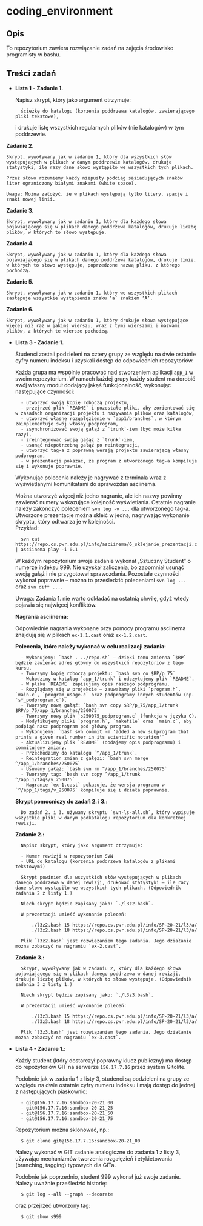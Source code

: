 # coding_environment

## Opis 
To repozytorium zawiera rozwiązanie zadań na zajęcia środowisko programisty w bashu.

## Treści zadań 

- **Lista 1** -
 **Zadanie 1.**

    Napisz skrypt, który jako argument otrzymuje:
    
        ścieżkę do katalogu (korzenia poddrzewa katalogów, zawierającego pliki tekstowe),
    
    i drukuje listę wszystkich regularnych plików (nie katalogów) w tym poddrzewie.

**Zadanie 2.**

    Skrypt, wywoływany jak w zadaniu 1, który dla wszystkich słów występujących w plikach w danym poddrzewie katalogów, drukuje statystyki, ile razy dane słowo wystąpiło we wszystkich tych plikach.
    
    Przez słowo rozumiemy każdy niepusty podciąg sąsiadujących znaków liter ograniczony białymi znakami (white space).
    
    Uwaga: Można założyć, że w plikach występują tylko litery, spacje i znaki nowej linii.
    

**Zadanie 3.**

    Skrypt, wywoływany jak w zadaniu 1, który dla każdego słowa pojawiającego się w plikach danego poddrzewa katalogów, drukuje liczbę plików, w których to słowo występuje.
    

**Zadanie 4.**

    Skrypt, wywoływany jak w zadaniu 1, który dla każdego słowa pojawiającego się w plikach danego poddrzewa katalogów, drukuje linie, w których to słowo występuje, poprzedzone nazwą pliku, z którego pochodzą.

**Zadanie 5.**

    Skrypt, wywoływany jak w zadaniu 1, który we wszystkich plikach zastępuje wszystkie wystąpienia znaku ‘a’ znakiem ‘A’.


**Zadanie 6.**

    Skrypt, wywoływany jak w zadaniu 1, który drukuje słowa występujące więcej niż raz w jakimś wierszu, wraz z tymi wierszami i nazwami plików, z których te wiersze pochodzą.

- **Lista 3 - Zadanie 1.**

    Studenci zostali podzieleni na cztery grupy ze względu na dwie ostatnie cyfry numeru indeksu i uzyskali dostęp do odpowiednich repozytoriów.
    
    Każda grupa ma wspólnie pracować nad stworzeniem aplikacji `app_1` w swoim repozytorium. W ramach każdej grupy każdy student ma dorobić swój własny moduł dodający jakąś funkcjonalność, wykonując następujące czynności:
    
        - utworzyć swoją kopię roboczą projektu,
        - przejrzeć plik `README` i pozostałe pliki, aby zorientować się w zasadach organizacji projektu i nazywania plików oraz katalogów,
        - utworzyć własne rozgałęzienie w `app1/branches`, w którym zaimplementuje swój własny podprogram,
        - zsynchronizować swoją gałąź z `trunk`-iem (być może kilka razy),
        - zreintegrować swoją gałąź z `trunk`-iem,
        - usunąć niepotrzebną gałąź po reintegracji,
        - utworzyć tag-a z poprawną wersją projektu zawierającą własny podprogram,
        - w prezentacji pokazać, że program z utworzonego tag-a kompiluje się i wykonuje poprawnie.
    
    Wykonując polecenia należy je nagrywać z terminala wraz z wyświetlanymi komunikatami do sprawozdań asciinema.
    
    Można utworzyć więcej niż jedno nagranie, ale ich nazwy powinny zawierać numery wskazujące kolejność wyświetlania. Ostatnie nagranie należy zakończyć poleceniem `svn log -v ...` dla utworzonego tag-a. Utworzone prezentacje można skleić w jedną, nagrywając wykonanie skryptu, który odtwarza je w kolejności.  
    Przykład:
    
        svn cat https://repo.cs.pwr.edu.pl/info/asciinema/6_sklejanie_prezentacji.cast | asciinema play -i 0.1 -
    
    W każdym repozytorium swoje zadanie wykonał „Sztuczny Student” o numerze indeksu 999. Nie uzyskał zaliczenia, bo zapomniał usunąć swoją gałąź i nie przygotował sprawozdania. Pozostałe czynności wykonał poprawnie – można to prześledzić poleceniami `svn log ...` oraz `svn diff ...`.
    
    Uwaga: Zadania 1. nie warto odkładać na ostatnią chwilę, gdyż wtedy pojawia się najwięcej konfliktów.
    
    **Nagrania asciinema:**
    
    Odpowiednie nagrania wykonane przy pomocy programu asciinema znajdują się w plikach `ex-1.1.cast` oraz `ex-1.2.cast`.
    
    **Polecenia, które należy wykonać w celu realizacji zadania:**
    
        - Wykonujemy: `bash . ../repo.sh` – dzięki temu zmienna `$RP` będzie zawierać adres główny do wszystkich repozytoriów z tego kursu.
        - Tworzymy kopię roboczą projektu: `bash svn co $RP/p_75`
        - Wchodzimy w katalog `app_1/trunk` i odczytujemy plik `README`.
        - W pliku `README` zapisujemy opis naszego podprogramu.
        - Rozglądamy się w projekcie – zauważamy pliki `program.h`, `main.c`, `program_usage.c` oraz podprogramy innych studentów (np. `s*_podprogram.c`).
        - Tworzymy nową gałąź: `bash svn copy $RP/p_75/app_1/trunk $RP/p_75/app_1/branches/250075`
        - Tworzymy nowy plik `s250075_podprogram.c` (funkcja w języku C).
        - Modyfikujemy pliki `program.h`, `makefile` oraz `main.c`, aby podpiąć nasz podprogram pod główny program.
        - Wykonujemy: `bash svn commit -m 'added a new subprogram that prints a given real number in its scientific notation'`
        - Aktualizujemy plik `README` (dodajemy opis podprogramu) i commitujemy zmiany.
        - Przechodzimy do katalogu `^/app_1/trunk`.
        - Reintegration zmian z gałęzi: `bash svn merge ^/app_1/branches/250075`
        - Usuwamy gałąź: `bash svn rm ^/app_1/branches/250075`
        - Tworzymy tag: `bash svn copy ^/app_1/trunk ^/app_1/tags/v_250075`
        - Nagranie `ex-1.cast` pokazuje, że wersja programu w `^/app_1/tags/v_250075` kompiluje się i działa poprawnie.
    
    **Skrypt pomocniczy do zadań 2. i 3.:**
    
        Do zadań 2. i 3. używamy skryptu `svn-ls-all.sh`, który wypisuje wszystkie pliki w danym podkatalogu repozytorium dla konkretnej rewizji.
    
    **Zadanie 2.:**
    
        Napisz skrypt, który jako argument otrzymuje:
        
        - Numer rewizji w repozytorium SVN
        - URL do katalogu (korzenia poddrzewa katalogów z plikami tekstowymi)
        
        Skrypt powinien dla wszystkich słów występujących w plikach danego poddrzewa w danej rewizji, drukować statystyki – ile razy dane słowo wystąpiło we wszystkich tych plikach. (Odpowiednik zadania 2 z listy 1.)
        
        Niech skrypt będzie zapisany jako: `./l3z2.bash`.
        
        W prezentacji umieść wykonanie poleceń:
        
            ./l3z2.bash 15 https://repo.cs.pwr.edu.pl/info/SP-20-21/l3/a/
            ./l3z2.bash 18 https://repo.cs.pwr.edu.pl/info/SP-20-21/l3/a/
        
        Plik `l3z2.bash` jest rozwiązaniem tego zadania. Jego działanie można zobaczyć na nagraniu `ex-2.cast`.
    
    **Zadanie 3.:**
    
        Skrypt, wywoływany jak w zadaniu 2, który dla każdego słowa pojawiającego się w plikach danego poddrzewa w danej rewizji, drukuje liczbę plików, w których to słowo występuje. (Odpowiednik zadania 3 z listy 1.)
        
        Niech skrypt będzie zapisany jako: `./l3z3.bash`.
        
        W prezentacji umieść wykonanie poleceń:
        
            ./l3z3.bash 15 https://repo.cs.pwr.edu.pl/info/SP-20-21/l3/a/
            ./l3z3.bash 18 https://repo.cs.pwr.edu.pl/info/SP-20-21/l3/a/
        
        Plik `l3z3.bash` jest rozwiązaniem tego zadania. Jego działanie można zobaczyć na nagraniu `ex-3.cast`.

- **Lista 4 - Zadanie 1.:**

    Każdy student (który dostarczył poprawny klucz publiczny) ma dostęp do repozytoriów GIT na serwerze `156.17.7.16` przez system Gitolite.
    
    Podobnie jak w zadaniu 1 z listy 3, studenci są podzieleni na grupy ze względu na dwie ostatnie cyfry numeru indeksu i mają dostęp do jednej z następujących piaskownic:
    
        - git@156.17.7.16:sandbox-20-21_00
        - git@156.17.7.16:sandbox-20-21_25
        - git@156.17.7.16:sandbox-20-21_50
        - git@156.17.7.16:sandbox-20-21_75
    
    Repozytorium można sklonować, np.:
    
        $ git clone git@156.17.7.16:sandbox-20-21_00
    
    Należy wykonać w GIT zadanie analogiczne do zadania 1 z listy 3, używając mechanizmów tworzenia rozgałęzień i etykietowania (branching, tagging) typowych dla GITa.
    
    Podobnie jak poprzednio, student 999 wykonał już swoje zadanie. Należy uważnie prześledzić historię:
    
        $ git log --all --graph --decorate
    
    oraz przejrzeć utworzony tag:
    
        $ git show s999

